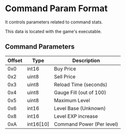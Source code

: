# Command Param Format

It controls parameters related to command stats.

This data is located with the game's executable.

## Command Parameters

| Offset | Type  | Description
|--------|-------|------------
| 0x0     | int16  | Buy Price
| 0x2     | uint8  | Sell Price
| 0x3     | uint8  | Reload Time (seconds)
| 0x4     | uint8  | Gauge Fill (out of 100)
| 0x5     | uint8  | Maximum Level
| 0x6     | int16  | Level Base (Unknown)
| 0x8     | int16  | Level EXP increase
| 0xA     | int16[10]  | Command Power (Per level)